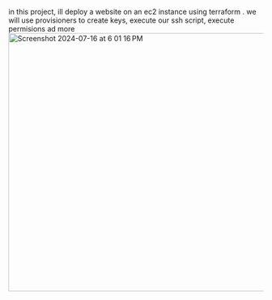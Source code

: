 in this project, ill deploy a website on an ec2 instance using terraform . we will use provisioners to create keys, execute our ssh script, execute permisions ad more  <img width="511" alt="Screenshot 2024-07-16 at 6 01 16 PM" src="https://github.com/user-attachments/assets/76938719-35cf-429c-bd6f-ea354b7109f7">
